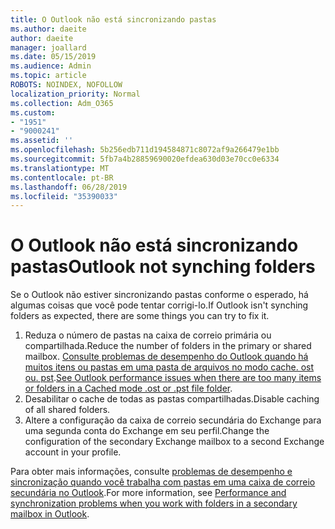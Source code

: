 ```yaml
---
title: O Outlook não está sincronizando pastas
ms.author: daeite
author: daeite
manager: joallard
ms.date: 05/15/2019
ms.audience: Admin
ms.topic: article
ROBOTS: NOINDEX, NOFOLLOW
localization_priority: Normal
ms.collection: Adm_O365
ms.custom:
- "1951"
- "9000241"
ms.assetid: ''
ms.openlocfilehash: 5b256edb711d194584871c8072af9a266479e1bb
ms.sourcegitcommit: 5fb7a4b28859690020efdea630d03e70cc0e6334
ms.translationtype: MT
ms.contentlocale: pt-BR
ms.lasthandoff: 06/28/2019
ms.locfileid: "35390033"
---
```

# <a name="outlook-not-synching-folders"></a><span data-ttu-id="0d1ad-102">O Outlook não está sincronizando pastas</span><span class="sxs-lookup"><span data-stu-id="0d1ad-102">Outlook not synching folders</span></span>

<span data-ttu-id="0d1ad-103">Se o Outlook não estiver sincronizando pastas conforme o esperado, há algumas coisas que você pode tentar corrigi-lo.</span><span class="sxs-lookup"><span data-stu-id="0d1ad-103">If Outlook isn't synching folders as expected, there are some things you can try to fix it.</span></span>

1. <span data-ttu-id="0d1ad-104">Reduza o número de pastas na caixa de correio primária ou compartilhada.</span><span class="sxs-lookup"><span data-stu-id="0d1ad-104">Reduce the number of folders in the primary or shared mailbox.</span></span> <span data-ttu-id="0d1ad-105">[Consulte problemas de desempenho do Outlook quando há muitos itens ou pastas em uma pasta de arquivos no modo cache. ost ou. pst](https://support.microsoft.com/help/2768656).</span><span class="sxs-lookup"><span data-stu-id="0d1ad-105">[See Outlook performance issues when there are too many items or folders in a Cached mode .ost or .pst file folder](https://support.microsoft.com/help/2768656).</span></span>
2. <span data-ttu-id="0d1ad-106">Desabilitar o cache de todas as pastas compartilhadas.</span><span class="sxs-lookup"><span data-stu-id="0d1ad-106">Disable caching of all shared folders.</span></span>
3. <span data-ttu-id="0d1ad-107">Altere a configuração da caixa de correio secundária do Exchange para uma segunda conta do Exchange em seu perfil.</span><span class="sxs-lookup"><span data-stu-id="0d1ad-107">Change the configuration of the secondary Exchange mailbox to a second Exchange account in your profile.</span></span>

<span data-ttu-id="0d1ad-108">Para obter mais informações, consulte [problemas de desempenho e sincronização quando você trabalha com pastas em uma caixa de correio secundária no Outlook](https://support.microsoft.com/help/3115602).</span><span class="sxs-lookup"><span data-stu-id="0d1ad-108">For more information, see [Performance and synchronization problems when you work with folders in a secondary mailbox in Outlook](https://support.microsoft.com/help/3115602).</span></span>